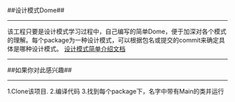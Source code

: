 ##设计模式Dome##

---

该工程只要是设计模式学习过程中，自己编写的简单Dome，便于加深对各个模式的理解。每个package为一种设计模式，可以根据包名或提交的commit来确定具体是哪种设计模式。
[设计模式简单介绍文档](https://www.jianshu.com/p/6e92c838b7d0)

---

##如果你对此感兴趣##

----

1.Clone该项目.
2.编译代码
3.找到每个package下，名字中带有Main的类并运行

